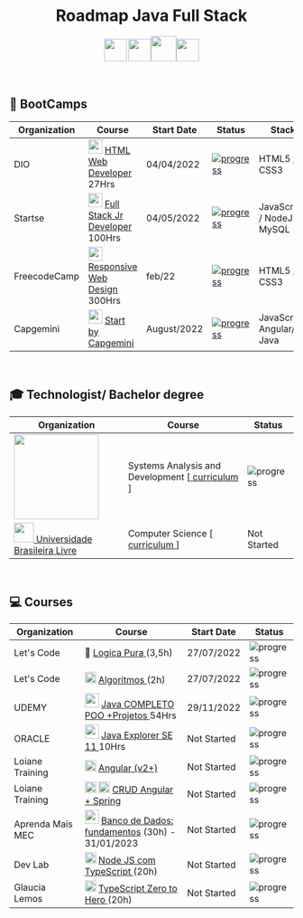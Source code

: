 <h1 align="center"> Roadmap Java Full Stack</h1>

<p align="center">
<img width="40" src="https://cdn.jsdelivr.net/gh/devicons/devicon/icons/typescript/typescript-original.svg" /> <img width="40" src="https://cdn.jsdelivr.net/gh/devicons/devicon/icons/angularjs/angularjs-original.svg" /><img width="45" src="https://cdn.jsdelivr.net/gh/devicons/devicon/icons/java/java-original-wordmark.svg" /><img width="40" src="https://cdn.jsdelivr.net/gh/devicons/devicon/icons/spring/spring-original.svg" />
</p>
<br>
<h2>📌 BootCamps </h2>

| Organization | Course | Start Date | Status | Stack |
| -------|-----------|------------|------------- | -- | 
| DIO | <img width="25" src="https://play-lh.googleusercontent.com/P3xTS7gQrh0S2e_99KmHVGiVUcvepvj4eFFhqU_y6XFRegRoo1fTZ8r6t1MUsmfRxXNJ" /> <a href="https://web.dio.me/home">HTML Web Developer</a> 27Hrs| 04/04/2022| <a href="https://www.dio.me/certificate/9C6BD30C"> ![progress](https://progress-bar.dev/100/ "progresso")  </a> | HTML5 / CSS3 |
| Startse | <img width="25" src="https://user-images.githubusercontent.com/100864562/182008732-c94e4f7a-cebb-4c65-8d96-82c661b6dce7.png" /> <a href="https://lms.startse.com/curso/tech-academy-turma-1">Full Stack Jr Developer</a> 100Hrs | 04/05/2022 | <a href="https://drive.google.com/file/d/1_QyeD7nUkO70rMq-UjWriNPJKEBbvhvo/view?usp=sharing">  ![progress](https://progress-bar.dev/100/ "progresso") </a> | JavaScript / NodeJS / MySQL |
| FreecodeCamp | <img width="25" src="https://play-lh.googleusercontent.com/MoaYYQjGtmGLhG9HbjCDKyj44kwHj1HfbCI2Am70elRm35vJ-u4y4X5uEJjP97MAAsU"> <a href="freecodecamp.org/"> Responsive Web Design</a> 300Hrs | feb/22 | <a href="https://www.dio.me/certificate/9C6BD30C"> ![progress](https://progress-bar.dev/100/ "progresso")  </a> | HTML5 / CSS3 |
| Capgemini|<img width="25" src="https://www.capgemini.com/us-en/wp-content/uploads/sites/4/2018/08/cropped-cropped-capgemini_logo_color_rgb.png"> <a href="http://capgeminischool.brazilsouth.cloudapp.azure.com/" > Start by Capgemini</a> |August/2022| <a href="https://docs.google.com/spreadsheets/d/1WU2xjzFD-BLgAhM-MMDD0aVAxT4asH--/edit?usp=sharing&ouid=105966872809198639014&rtpof=true&sd=true"> ![progress](https://progress-bar.dev/70/ "progresso") </a> | JavaScript/ Angular/  Java  | 
<br>
<h2> 🎓 Technologist/ Bachelor degree </h2>

| Organization | Course | Status |
|-|-|-|
| <a href="https://www.cruzeirodosul.edu.br/">  <img width="150" src="https://arquivos.cruzeirodosuleducacional.edu.br/criacao/salesforce/logos/cruzeiro_neg.png"></a>| Systems Analysis and Development [<a href="https://well-hardhat-f68.notion.site/c42becd16dc94939aa058f133d86555a?v=227371a7ee8b4cc884f1872d9e7cfa05"> curriculum </a>] | ![progress](https://progress-bar.dev/50/ "progresso")  | 
| <a href="https://github.com/Universidade-Livre/ciencia-da-computacao"> <img width="35" src="https://pbs.twimg.com/profile_images/1534959519859605504/soL457b6_400x400.jpg"> Universidade Brasileira Livre </a>| Computer Science [<a href="https://github.com/Universidade-Livre/imagens/blob/main/curriculos/curriculo_ulivre_1.3.0.png" > curriculum </a>  ] | Not Started | 


<br>
<h2>💻 Courses</h2>

| Organization | Course | Start Date | Status | 
| ---- | ----- | ---- | ----- | 
| Let's Code | 🧠 <a href="https://cursos.letscode.com.br/curso-digital/2120c9f0-02ba-45c1-a81d-3ed26232cc0c">Logica Pura </a> (3,5h) | 27/07/2022 | ![progress](https://progress-bar.dev/100/ "progresso") |
| Let's Code | <img width="20" src="https://cdn.jsdelivr.net/gh/devicons/devicon/icons/thealgorithms/thealgorithms-original.svg" /> <a href="https://cursos.letscode.com.br/curso-digital/5e4b6418-bbc5-4386-af61-a73990a4a745">Algoritmos </a> (2h) | 27/07/2022 | ![progress](https://progress-bar.dev/100/ "progresso")  |
| UDEMY | <img width="25" src="https://www.svgrepo.com/show/184143/java.svg"> <a href="https://www.udemy.com/course/java-curso-completo/">Java COMPLETO POO +Projetos </a> 54Hrs | 29/11/2022 | ![progress](https://progress-bar.dev/18/ "progresso")  |
| ORACLE | <img width="25" src="https://user-images.githubusercontent.com/100864562/183510087-2048a87f-49ad-485c-b20d-a772acb439f5.png"> <a href="https://learn.oracle.com/ols/module/overview/40805/79727"> Java Explorer SE 11 </a> 10Hrs | Not Started | ![progress](https://progress-bar.dev/0/ "progresso")  |
| Loiane Training | <img width="20" src="https://cdn.jsdelivr.net/gh/devicons/devicon/icons/angularjs/angularjs-original.svg" /> <a href="https://loiane.training/curso/angular"> Angular (v2+)</a> | Not Started |  ![progress](https://progress-bar.dev/0/ "progresso")  |
| Loiane Training |  <img width="20" src="https://cdn.jsdelivr.net/gh/devicons/devicon/icons/angularjs/angularjs-original.svg" /> <img width="20" src="https://cdn.jsdelivr.net/gh/devicons/devicon/icons/spring/spring-original.svg" /> <a href="https://loiane.training/curso/crud-angular-spring"> CRUD Angular + Spring </a> |Not Started|  ![progress](https://progress-bar.dev/0/ "progresso")   |
| Aprenda Mais MEC | <img width="25" src="https://www.seekpng.com/png/full/336-3362777_mysql-logo-black-and-white-close-icon-png.png" /> <a href="https://aprendamais.mec.gov.br/course/view.php?id=467">Banco de Dados: fundamentos</a> (30h) - 31/01/2023 | Not Started|  ![progress](https://progress-bar.dev/0/ "progresso")  |
| Dev Lab | <img width="20" src="https://cdn.jsdelivr.net/gh/devicons/devicon/icons/typescript/typescript-original.svg" />  <a href="https://www.youtube.com/watch?v=W2ld5xRS3cY&list=PLz_YTBuxtxt6_Zf1h-qzNsvVt46H8ziKh&ab_channel=WaldemarNeto-DevLab">Node JS com TypeScript </a> (20h) |Not Started|  ![progress](https://progress-bar.dev/0/ "progresso")   |
| Glaucia Lemos | <img width="20" src="https://cdn.jsdelivr.net/gh/devicons/devicon/icons/typescript/typescript-original.svg" />  <a href="https://www.youtube.com/playlist?list=PLb2HQ45KP0Wsk-p_0c6ImqBAEFEY-LU9H"> TypeScript Zero to Hero </a> (20h) | Not Started | ![progress](https://progress-bar.dev/0/ "progresso")   |
